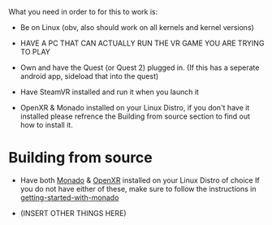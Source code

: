 What you need in order to for this to work is:
- Be on Linux (obv, also should work on all kernels and kernel versions)

- HAVE A PC THAT CAN ACTUALLY RUN THE VR GAME YOU ARE TRYING TO PLAY 

- Own and have the Quest (or Quest 2) plugged in. (If this has a seperate android app, sideload that into the quest)

- Have SteamVR installed and run it when you launch it

- OpenXR & Monado installed on your Linux Distro, if you don't have it installed please refrence the Building from source section to find out how to install it.

# Building from source
 - Have both [Monado](https://monado.dev/) & [OpenXR](https://www.khronos.org/openxr/) installed on your Linux Distro of choice
 If you do not have either of these, make sure to follow the instructions in [getting-started-with-monado](https://monado.freedesktop.org/#getting-started-with-monado)

 - (INSERT OTHER THINGS HERE)
